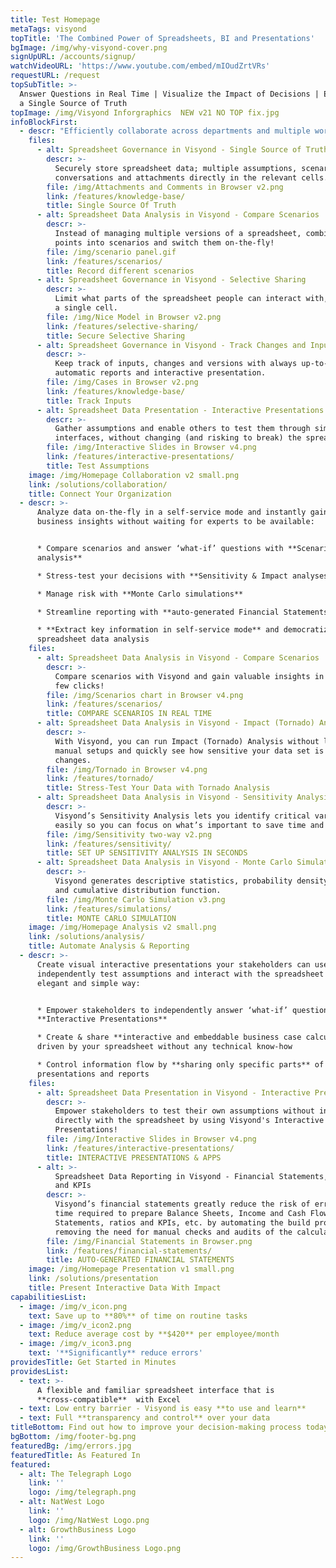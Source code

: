 ```yaml
---
title: Test Homepage
metaTags: visyond
topTitle: 'The Combined Power of Spreadsheets, BI and Presentations'
bgImage: /img/why-visyond-cover.png
signUpURL: /accounts/signup/
watchVideoURL: 'https://www.youtube.com/embed/mIOudZrtVRs'
requestURL: /request
topSubTitle: >-
  Answer Questions in Real Time | Visualize the Impact of Decisions | Establish
  a Single Source of Truth
topImage: /img/Visyond Inforgraphics  NEW v21 NO TOP fix.jpg
infoBlockFirst:
  - descr: "Efficiently collaborate across departments and multiple workstreams with a single secure environment connecting decision makers, analysts, modelers, consultants, clients and prospects.\n\n* **Share only specific parts** of your spreadsheets, analyses and presentations\r\n* **Test assumptions on-the-fly** & ensure quick turn-around of changes \r\n* **Always know the history & reasons** behind any change or contribution\n* **No more back and forth emails**, file versions to reconcile and data leakage"
    files:
      - alt: Spreadsheet Governance in Visyond - Single Source of Truth
        descr: >-
          Securely store spreadsheet data; multiple assumptions, scenarios,
          conversations and attachments directly in the relevant cells.
        file: /img/Attachments and Comments in Browser v2.png
        link: /features/knowledge-base/
        title: Single Source Of Truth
      - alt: Spreadsheet Data Analysis in Visyond - Compare Scenarios
        descr: >-
          Instead of managing multiple versions of a spreadsheet, combine data
          points into scenarios and switch them on-the-fly!
        file: /img/scenario panel.gif
        link: /features/scenarios/
        title: Record different scenarios
      - alt: Spreadsheet Governance in Visyond - Selective Sharing
        descr: >-
          Limit what parts of the spreadsheet people can interact with, down to
          a single cell.
        file: /img/Nice Model in Browser v2.png
        link: /features/selective-sharing/
        title: Secure Selective Sharing
      - alt: Spreadsheet Governance in Visyond - Track Changes and Inputs
        descr: >-
          Keep track of inputs, changes and versions with always up-to-date
          automatic reports and interactive presentation.
        file: /img/Cases in Browser v2.png
        link: /features/knowledge-base/
        title: Track Inputs
      - alt: Spreadsheet Data Presentation - Interactive Presentations
        descr: >-
          Gather assumptions and enable others to test them through simple
          interfaces, without changing (and risking to break) the spreadsheet.
        file: /img/Interactive Slides in Browser v4.png
        link: /features/interactive-presentations/
        title: Test Assumptions
    image: /img/Homepage Collaboration v2 small.png
    link: /solutions/collaboration/
    title: Connect Your Organization
  - descr: >-
      Analyze data on-the-fly in a self-service mode and instantly gain valuable
      business insights without waiting for experts to be available:


      * Compare scenarios and answer ‘what-if’ questions with **Scenario
      analysis**

      * Stress-test your decisions with **Sensitivity & Impact analyses**

      * Manage risk with **Monte Carlo simulations**

      * Streamline reporting with **auto-generated Financial Statements**

      * **Extract key information in self-service mode** and democratize
      spreadsheet data analysis
    files:
      - alt: Spreadsheet Data Analysis in Visyond - Compare Scenarios
        descr: >-
          Compare scenarios with Visyond and gain valuable insights in just a
          few clicks!
        file: /img/Scenarios chart in Browser v4.png
        link: /features/scenarios/
        title: COMPARE SCENARIOS IN REAL TIME
      - alt: Spreadsheet Data Analysis in Visyond - Impact (Tornado) Analysis
        descr: >-
          With Visyond, you can run Impact (Tornado) Analysis without long
          manual setups and quickly see how sensitive your data set is to
          changes.
        file: /img/Tornado in Browser v4.png
        link: /features/tornado/
        title: Stress-Test Your Data with Tornado Analysis
      - alt: Spreadsheet Data Analysis in Visyond - Sensitivity Analysis
        descr: >-
          Visyond’s Sensitivity Analysis lets you identify critical variables
          easily so you can focus on what’s important to save time and effort.
        file: /img/Sensitivity two-way v2.png
        link: /features/sensitivity/
        title: SET UP SENSITIVITY ANALYSIS IN SECONDS
      - alt: Spreadsheet Data Analysis in Visyond - Monte Carlo Simulations
        descr: >-
          Visyond generates descriptive statistics, probability density function
          and cumulative distribution function.
        file: /img/Monte Carlo Simulation v3.png
        link: /features/simulations/
        title: MONTE CARLO SIMULATION
    image: /img/Homepage Analysis v2 small.png
    link: /solutions/analysis/
    title: Automate Analysis & Reporting
  - descr: >-
      Create visual interactive presentations your stakeholders can use to
      independently test assumptions and interact with the spreadsheet in an
      elegant and simple way:


      * Empower stakeholders to independently answer ‘what-if’ questions with
      **Interactive Presentations**

      * Create & share **interactive and embeddable business case calculators**
      driven by your spreadsheet without any technical know-how

      * Control information flow by **sharing only specific parts** of the
      presentations and reports
    files:
      - alt: Spreadsheet Data Presentation in Visyond - Interactive Presentations
        descr: >-
          Empower stakeholders to test their own assumptions without interacting
          directly with the spreadsheet by using Visyond's Interactive
          Presentations!
        file: /img/Interactive Slides in Browser v4.png
        link: /features/interactive-presentations/
        title: INTERACTIVE PRESENTATIONS & APPS
      - alt: >-
          Spreadsheet Data Reporting in Visyond - Financial Statements, Reports
          and KPIs
        descr: >-
          Visyond’s financial statements greatly reduce the risk of errors and
          time required to prepare Balance Sheets, Income and Cash Flow
          Statements, ratios and KPIs, etc. by automating the build process and
          removing the need for manual checks and audits of the calculations.
        file: /img/Financial Statements in Browser.png
        link: /features/financial-statements/
        title: AUTO-GENERATED FINANCIAL STATEMENTS
    image: /img/Homepage Presentation v1 small.png
    link: /solutions/presentation
    title: Present Interactive Data With Impact
capabilitiesList:
  - image: /img/v_icon.png
    text: Save up to **80%** of time on routine tasks
  - image: /img/v_icon2.png
    text: Reduce average cost by **$420** per employee/month
  - image: /img/v_icon3.png
    text: '**Significantly** reduce errors'
providesTitle: Get Started in Minutes
providesList:
  - text: >-
      A flexible and familiar spreadsheet interface that is
      **cross-compatible**  with Excel
  - text: Low entry barrier - Visyond is easy **to use and learn**
  - text: Full **transparency and control** over your data
titleBottom: Find out how to improve your decision-making process today
bgBottom: /img/footer-bg.png
featuredBg: /img/errors.jpg
featuredTitle: As Featured In
featured:
  - alt: The Telegraph Logo
    link: ''
    logo: /img/telegraph.png
  - alt: NatWest Logo
    link: ''
    logo: /img/NatWest Logo.png
  - alt: GrowthBusiness Logo
    link: ''
    logo: /img/GrowthBusiness Logo.png
---
```


